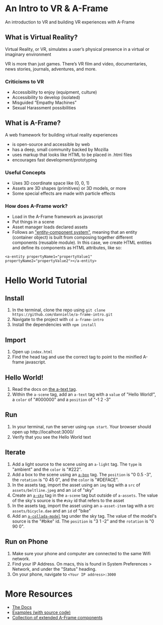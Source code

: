 # An Intro to VR & A-Frame
An introduction to VR and building VR experiences with A-Frame

## What is Virtual Reality?
Virtual Reality, or VR, simulates a user’s physical presence in a virtual or imaginary environment

VR is more than just games. There’s VR film and video, documentaries, news stories, journals, adventures, and more.

### Criticisms to VR
- Accessibility to enjoy (equipment, culture)
- Accessibility to develop (isolated)
- Misguided “Empathy Machines”
- Sexual Harassment possibilities

## What is A-Frame?
A web framework for building virtual reality experiences
- is open-source and accessible by web
- has a deep, small community backed by Mozilla
- uses markup that looks like HTML to be placed in .html files
- encourages fast development/prototyping

### Useful Concepts
- Uses 3D coordinate space like (0, 0, 1)
- Assets are 3D shapes (primitives) or 3D models, or more
- Some special effects are made with particle effects

### How does A-Frame work?
- Load in the A-Frame framework as javascript
- Put things in a scene
- Asset manager loads declared assets
- Follows an ["entity-component system"](https://aframe.io/docs/0.5.0/introduction/entity-component-system.html), meaning that an entity (container object) is built from composing together different components (reusable module). In this case, we create HTML entities and define its components as HTML attributes, like so:

```
<a-entity propertyName1="propertyValue1" propertyName2="propertyValue2"></a-entity>
```

# Hello World Tutorial

## Install
1. In the terminal, clone the repo using `git clone https://github.com/dannielle/a-frame-intro.git`
2. Navigate to the project with `cd a-frame-intro`
3. Install the dependencies with `npm install`

## Import
1. Open up `index.html`
2. Find the head tag and use the correct tag to point to the minified A-frame javascript.

## Hello World!
1. Read the docs on [the a-text tag](https://aframe.io/docs/0.5.0/primitives/a-text.html).
2. Within the `a-scene` tag, add an `a-text` tag with a `value` of "Hello World!", a `color` of "#000000" and a `position` of "-1 2 -3"

## Run
1. In your terminal, run the server using `npm start`. Your browser should open up http://localhost:3000/
2. Verify that you see the Hello World text

## Iterate
1. Add a light source to the scene using an `a-light` tag. The `type` is "ambient" and the `color` is "#222".
1. Add a box to the scene using an [`a-box`](https://aframe.io/docs/0.5.0/primitives/a-box.html) tag. The `position` is "0 0.5 -3", the `rotation` is "0 45 0", and the `color` is "#DEFACE".
2. In the assets tag, import the asset using an `img` tag with a `src` of `assets/beltline.jpeg` and an `id` of "sky"
3. Create an [`a-sky`](https://aframe.io/docs/0.5.0/primitives/a-sky.html) tag in the `a-scene` tag but outside of `a-assets`. The value of the sky's source is the `#sky` id that refers to the asset
4. In the assets tag, import the asset using an `a-asset-item` tag with a src `assets/bicycle.dae` and an `id` of "bike"
5. Add an [`a-collada-model`](https://aframe.io/docs/0.5.0/primitives/a-collada-model.html) tag under the sky tag. The value of the model's source is the "#bike" id. The `position` is "3 1 -2" and the `rotation` is "0 90 0".

## Run on Phone
1. Make sure your phone and computer are connected to the same Wifi network.
2. Find your IP Address. On macs, this is found in System Preferences > Network, and under the "Status" heading.
3. On your phone, navigate to `<Your IP address>:3000`

# More Resources
- [The Docs](https://aframe.io/docs/0.5.0/introduction/)
- [Examples (with source code)](https://aframe.io/examples/)
- [Collection of extended A-Frame components](https://github.com/aframevr/awesome-aframe)
